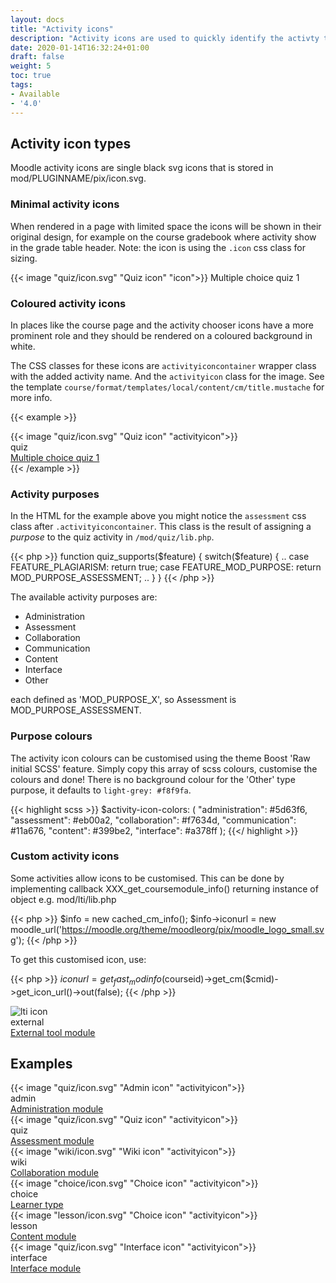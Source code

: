 ```yaml
---
layout: docs
title: "Activity icons"
description: "Activity icons are used to quickly identify the activty types"
date: 2020-01-14T16:32:24+01:00
draft: false
weight: 5
toc: true
tags:
- Available
- '4.0'
---
```


## Activity icon types

Moodle activity icons are single black svg icons that is stored in mod/PLUGINNAME/pix/icon.svg.

### Minimal activity icons
When rendered in a page with limited space the icons will be shown in their original design, for example on the course gradebook where activity show in the grade table header. Note: the icon is using the ```.icon``` css class for sizing.

<div class="d-flex mb-3">
    <div class="d-flex border align-items-center p-1">
        {{< image "quiz/icon.svg" "Quiz icon" "icon">}} Multiple choice quiz 1
    </div>
</div>

### Coloured activity icons
In places like the course page and the activity chooser icons have a more prominent role and they should be rendered on a coloured background in white.

The CSS classes for these icons are ```activityiconcontainer``` wrapper class with the added activity name. And the ```activityicon``` class for the image. See the template ```course/format/templates/local/content/cm/title.mustache``` for more info.

{{< example >}}
<div class="media mb-3">
    <div class="activityiconcontainer assessment mr-3">
        {{< image "quiz/icon.svg" "Quiz icon" "activityicon">}}    </div>
    <div class="media-body align-self-center">
        <div class="text-uppercase small">quiz</div>
        <div class="activityname"><a href="#">Multiple choice quiz 1</a></div>
    </div>
</div>
{{< /example  >}}

### Activity purposes
In the HTML for the example above you might notice the ```assessment``` css class after ```.activityiconcontainer```. This class is the result of assigning a *purpose* to the quiz activity in ```/mod/quiz/lib.php```.

{{< php >}}
function quiz_supports($feature) {
    switch($feature) {
        ..
        case FEATURE_PLAGIARISM: return true;
        case FEATURE_MOD_PURPOSE: return MOD_PURPOSE_ASSESSMENT;
        ..
    }
}
{{< /php >}}

The available activity purposes are:

* Administration
* Assessment
* Collaboration
* Communication
* Content
* Interface
* Other

each defined as 'MOD_PURPOSE_X', so Assessment is MOD_PURPOSE_ASSESSMENT.

### Purpose colours

The activity icon colours can be customised using the theme Boost 'Raw initial SCSS' feature. Simply copy this array of scss colours, customise the colours and done! There is no background colour for the 'Other' type purpose, it defaults to ```light-grey: #f8f9fa```.

{{< highlight scss >}}
$activity-icon-colors: (
    "administration": #5d63f6,
    "assessment": #eb00a2,
    "collaboration": #f7634d,
    "communication": #11a676,
    "content": #399be2,
    "interface": #a378ff
);
{{</ highlight >}}

### Custom activity icons

Some activities allow icons to be customised. This can be done by implementing callback XXX_get_coursemodule_info() returning instance of object e.g. mod/lti/lib.php

{{< php >}}
$info = new cached_cm_info();
$info->iconurl = new moodle_url('https://moodle.org/theme/moodleorg/pix/moodle_logo_small.svg');
{{< /php >}}

To get this customised icon, use:

{{< php >}}
$iconurl = get_fast_modinfo($courseid)->get_cm($cmid)->get_icon_url()->out(false);
{{< /php >}}

<div class="media mb-3">
    <div class="activityiconcontainer lti mr-3">
        <img alt="lti icon" title="lti icon" src="https://moodle.org/theme/moodleorg/pix/moodle_logo_small.svg" class="activityicon ">    </div>
    <div class="media-body align-self-center">
        <div class="text-uppercase small">external</div>
        <div class="activityname"><a href="#">External tool module</a></div>
    </div>
</div>

## Examples

<div class="media mb-3">
    <div class="activityiconcontainer administration mr-3">
        {{< image "quiz/icon.svg" "Admin icon" "activityicon">}}    </div>
    <div class="media-body align-self-center">
        <div class="text-uppercase small">admin</div>
        <div class="activityname"><a href="#">Administration module</a></div>
    </div>
</div>

<div class="media mb-3">
    <div class="activityiconcontainer assessment mr-3">
        {{< image "quiz/icon.svg" "Quiz icon" "activityicon">}}    </div>
    <div class="media-body align-self-center">
        <div class="text-uppercase small">quiz</div>
        <div class="activityname"><a href="#">Assessment module</a></div>
    </div>
</div>

<div class="media mb-3">
    <div class="activityiconcontainer collaboration mr-3">
        {{< image "wiki/icon.svg" "Wiki icon" "activityicon">}}    </div>
    <div class="media-body align-self-center">
        <div class="text-uppercase small">wiki</div>
        <div class="activityname"><a href="#">Collaboration module</a></div>
    </div>
</div>

<div class="media mb-3">
    <div class="activityiconcontainer collaboration mr-3">
        {{< image "choice/icon.svg" "Choice icon" "activityicon">}}    </div>
    <div class="media-body align-self-center">
        <div class="text-uppercase small">choice</div>
        <div class="activityname"><a href="#">Learner type</a></div>
    </div>
</div>

<div class="media mb-3">
    <div class="activityiconcontainer content mr-3">
        {{< image "lesson/icon.svg" "Choice icon" "activityicon">}}    </div>
    <div class="media-body align-self-center">
        <div class="text-uppercase small">lesson</div>
        <div class="activityname"><a href="#">Content module</a></div>
    </div>
</div>

<div class="media mb-3">
    <div class="activityiconcontainer interface mr-3">
        {{< image "quiz/icon.svg" "Interface icon" "activityicon">}}    </div>
    <div class="media-body align-self-center">
        <div class="text-uppercase small">interface</div>
        <div class="activityname"><a href="#">Interface module</a></div>
    </div>
</div>
